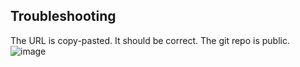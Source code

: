 ## Troubleshooting 
The URL is copy-pasted. It should be correct. The git repo is public. 
![image](https://github.com/newbie-sandy/datasci_4_web_vizdatasci_4_web_viz/assets/143536852/6c23508f-052f-4a65-a7da-b659d70a72cb)
